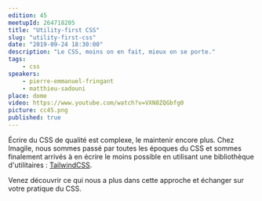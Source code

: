 ```yaml
---
edition: 45
meetupId: 264718205
title: "Utility-first CSS"
slug: "utility-first-css"
date: "2019-09-24 18:30:00"
description: "Le CSS, moins on en fait, mieux on se porte."
tags:
    - css
speakers:
    - pierre-emmanuel-fringant
    - matthieu-sadouni
place: dome
video: https://www.youtube.com/watch?v=VXN8ZQGbfg0
picture: cc45.png
published: true
---
```


Écrire du CSS de qualité est complexe, le maintenir encore plus. Chez Imagile, nous sommes passé par toutes les époques du CSS et sommes finalement arrivés à en écrire le moins possible en utilisant une bibliothèque d'utilitaires : [TailwindCSS](https://tailwindcss.com/).    

Venez découvrir ce qui nous a plus dans cette approche et échanger sur votre pratique du CSS.
